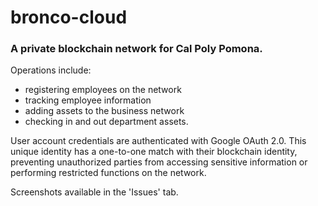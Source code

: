# bronco-cloud

### A private blockchain network for Cal Poly Pomona.

Operations include:
- registering employees on the network
- tracking employee information
- adding assets to the business network
- checking in and out department assets.

User account credentials are authenticated with Google OAuth 2.0. This unique identity has a one-to-one match with their blockchain identity, preventing unauthorized parties from accessing sensitive information or performing restricted functions on the network.

Screenshots available in the 'Issues' tab.
